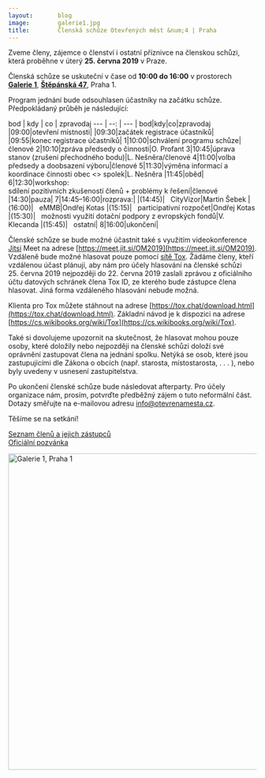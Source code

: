 ```yaml
---
layout:       blog
image:        galerie1.jpg
title:        Členská schůze Otevřených měst &num;4 | Praha
---
```

Zveme členy, zájemce o členství i ostatní příznivce na členskou schůzi, která proběhne v úterý **25.&nbsp;června&nbsp;2019** v Praze.

 <!--more-->

Členská schůze se uskuteční v čase od **10:00 do 16:00** v prostorech **[Galerie 1](https://www.praha1.cz/kultura/galerie-1/)**, **[Štěpánská 47](https://www.openstreetmap.org/?mlat=50.07966&mlon=14.42564#map=17/50.07967/14.42564&layers=N)**, Praha 1.

Program jednání bude odsouhlasen účastníky na začátku schůze. Předpokládaný průběh je následující:

bod | kdy | co | zpravodaj
--- | --: | --- |
bod|kdy|co|zpravodaj
|09:00|otevření místnosti|
|09:30|začátek registrace účastníků|
|09:55|konec registrace účastníků|
1|10:00|schválení programu schůze|členové
2|10:10|zpráva předsedy o činnosti|O. Profant
3|10:45|úprava stanov (zrušení přechodného bodu)|L. Nešněra/členové
4|11:00|volba předsedy a doobsazení výboru|členové
5|11:30|výměna informací a koordinace činnosti obec <> spolek|L. Nešněra
|11:45|oběd|
6|12:30|workshop:<br>sdílení pozitivních zkušeností členů + problémy k řešení|členové
|14:30|pauza|
7|14:45–16:00|rozprava:|
|(14:45)|&nbsp;&nbsp;&nbsp;CityVizor|Martin Šebek
|(16:00)|&nbsp;&nbsp;&nbsp;eMMB|Ondřej Kotas
|(15:15)|&nbsp;&nbsp;&nbsp;participativní rozpočet|Ondřej Kotas
|(15:30)|&nbsp;&nbsp;&nbsp;možnosti využití dotační podpory z evropských fondů|V. Klecanda
|(15:45)|&nbsp;&nbsp;&nbsp;ostatní|
8|16:00|ukončení|

Členské schůze se bude možné účastnit také s využitím videokonference [Jitsi](https://en.wikipedia.org/wiki/Jitsi) Meet na adrese [https://meet.jit.si/OM2019](https://meet.jit.si/OM2019). Vzdáleně bude možné hlasovat pouze pomocí [sítě Tox](https://cs.wikipedia.org/wiki/Tox). Žádáme členy, kteří vzdálenou účast plánují, aby nám pro účely hlasování na členské schůzi 25. června 2019 nejpozději do 22. června 2019 zaslali zprávou z oficiálního účtu datových schránek člena Tox ID, ze kterého bude zástupce člena hlasovat. Jiná forma vzdáleného hlasování nebude možná.

Klienta pro Tox můžete stáhnout na adrese [https://tox.chat/download.html](https://tox.chat/download.html).
Základní návod je k dispozici na adrese [https://cs.wikibooks.org/wiki/Tox](https://cs.wikibooks.org/wiki/Tox).

Také si dovolujeme upozornit na skutečnost, že hlasovat mohou pouze osoby, které doložily nebo nejpozději na členské schůzi doloží své oprávnění zastupovat člena na jednání spolku. Netýká se osob, které jsou zastupujícími dle Zákona o obcích (např. starosta, místostarosta, . . . ), nebo byly uvedeny v usnesení zastupitelstva.

Po ukončení členské schůze bude následovat afterparty. Pro účely organizace nám, prosím, potvrďte předběžný zájem o tuto neformální část. Dotazy směřujte na e-mailovou adresu  [info@otevrenamesta.cz](mailto:info@otevrenamesta.cz).

Těšíme se na setkání!



[Seznam členů a jejich zástupců](http://www.otevrenamesta.cz/clenstvi/#Seznam_členů)<br />
[Oficiální pozvánka](https://gitlab.com/otevrenamesta/documents/blob/master/schuze/2019_06_25/clenska_schuze-2019_06_25-pozvanka.pdf)


<p><img width="640" alt="Galerie 1, Praha 1" src="https://www.praha1.cz/app/uploads/2019/04/Galerie-768x512.jpg"></p>